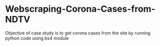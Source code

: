 # Webscraping-Corona-Cases-from-NDTV
Objective of case study is to get corona cases from the site by running python code using bs4 module
